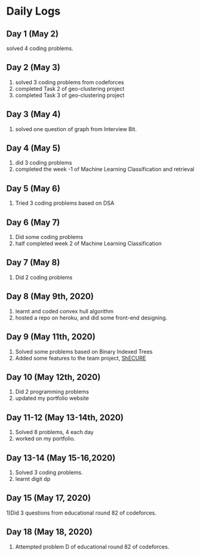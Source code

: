 # Daily Logs

## Day 1 (May 2)
solved 4 coding problems.

## Day 2 (May 3)
1) solved 3 coding problems from codeforces
2) completed Task 2 of geo-clustering project 
3) completed Task 3 of geo-clustering project

## Day 3 (May 4)
1) solved one question of graph from Interview Bit.

## Day 4 (May 5)
1) did 3 coding problems
2) completed the week -1 of Machine Learning Classification and retrieval

## Day 5 (May 6)
1) Tried 3 coding problems based on DSA

## Day 6 (May 7)
1) Did some coding problems 
2) half completed week 2 of Machine Learning Classification

## Day 7 (May 8)
1) Did 2 coding problems 

## Day 8 (May 9th, 2020)
1) learnt and coded convex hull algorithm
2) hosted a repo on heroku, and did some front-end designing.

## Day 9 (May 11th, 2020)
1) Solved some problems based on Binary Indexed Trees
2) Added some features to the team project, [ShECURE](https://github.com/iamdeepti/shecure)

## Day 10 (May 12th, 2020)
1) Did 2 programming problems
2) updated my portfolio website 

## Day 11-12 (May 13-14th, 2020)
1) Solved 8 problems, 4 each day
2) worked on my portfolio.

## Day 13-14 (May 15-16,2020)
1) Solved 3 coding problems.
2) learnt digit dp

## Day 15 (May 17, 2020)
1)Did 3 questions from educational round 82 of codeforces.

## Day 18 (May 18, 2020)
1) Attempted problem D of educational round 82 of codeforces.